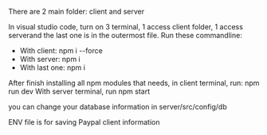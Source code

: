 There are 2 main folder: client and server

In visual studio code, turn on 3 terminal, 1 access client folder, 1 access serverand the last one is in the outermost file. Run these commandline:
- With client: npm i  --force
- With server: npm i
- With last one: npm i

After finish installing all npm modules that needs, in client terminal, run: npm run dev
With server terminal, run npm start

you can change your database information in server/src/config/db

ENV file is for saving Paypal client information
